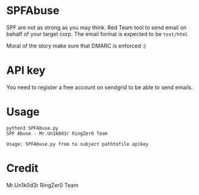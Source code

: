 # SPFAbuse
SPF are not as strong as you may think. Red Team tool to send email on behalf of your target corp. The email format is expected to be `text/html`

Moral of the story make sure that DMARC is enforced :)

# API key
You need to register a free account on sendgrid to be able to send emails.

# Usage
```
python3 SPFAbuse.py 
SPF Abuse - Mr.Un1k0d3r RingZer0 Team

Usage: SPFAbuse.py from to subject pathtofile apikey
```

# Credit
Mr.Un1k0d3r RingZer0 Team
